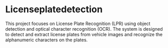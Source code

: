 # Licenseplatedetection
This project focuses on License Plate Recognition (LPR) using object detection and optical character recognition (OCR). The system is designed to detect and extract license plates from vehicle images and recognize the alphanumeric characters on the plates.

